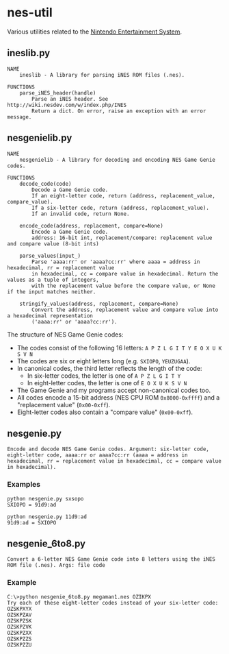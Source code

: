 # nes-util
Various utilities related to the [Nintendo Entertainment System](http://en.wikipedia.org/wiki/Nintendo_Entertainment_System).

## ineslib.py
```
NAME
    ineslib - A library for parsing iNES ROM files (.nes).

FUNCTIONS
    parse_iNES_header(handle)
        Parse an iNES header. See http://wiki.nesdev.com/w/index.php/INES
        Return a dict. On error, raise an exception with an error message.
```

## nesgenielib.py
```
NAME
    nesgenielib - A library for decoding and encoding NES Game Genie codes.

FUNCTIONS
    decode_code(code)
        Decode a Game Genie code.
        If an eight-letter code, return (address, replacement_value, compare_value).
        If a six-letter code, return (address, replacement_value).
        If an invalid code, return None.

    encode_code(address, replacement, compare=None)
        Encode a Game Genie code.
        address: 16-bit int, replacement/compare: replacement value and compare value (8-bit ints)

    parse_values(input_)
        Parse 'aaaa:rr' or 'aaaa?cc:rr' where aaaa = address in hexadecimal, rr = replacement value
        in hexadecimal, cc = compare value in hexadecimal. Return the values as a tuple of integers,
        with the replacement value before the compare value, or None if the input matches neither.

    stringify_values(address, replacement, compare=None)
        Convert the address, replacement value and compare value into a hexadecimal representation
        ('aaaa:rr' or 'aaaa?cc:rr').
```

The structure of NES Game Genie codes:
* The codes consist of the following 16 letters: `A P Z L G I T Y E O X U K S V N`
* The codes are six or eight letters long (e.g. `SXIOPO`, `YEUZUGAA`).
* In canonical codes, the third letter reflects the length of the code:
  * In six-letter codes, the letter is one of `A P Z L G I T Y`
  * In eight-letter codes, the letter is one of `E O X U K S V N`
* The Game Genie and my programs accept non-canonical codes too.
* All codes encode a 15-bit address (NES CPU ROM `0x8000-0xffff`) and a "replacement value" (`0x00-0xff`).
* Eight-letter codes also contain a "compare value" (`0x00-0xff`).

## nesgenie.py
```
Encode and decode NES Game Genie codes. Argument: six-letter code, eight-letter code, aaaa:rr or aaaa?cc:rr (aaaa = address in hexadecimal, rr = replacement value in hexadecimal, cc = compare value in hexadecimal).
```
### Examples
```
python nesgenie.py sxsopo
SXIOPO = 91d9:ad

python nesgenie.py 11d9:ad
91d9:ad = SXIOPO
```

## nesgenie_6to8.py
```
Convert a 6-letter NES Game Genie code into 8 letters using the iNES ROM file (.nes). Args: file code
```
### Example
```
C:\>python nesgenie_6to8.py megaman1.nes OZIKPX
Try each of these eight-letter codes instead of your six-letter code:
OZSKPXYX
OZSKPZAV
OZSKPZSK
OZSKPZVK
OZSKPZXX
OZSKPZZS
OZSKPZZU
```
